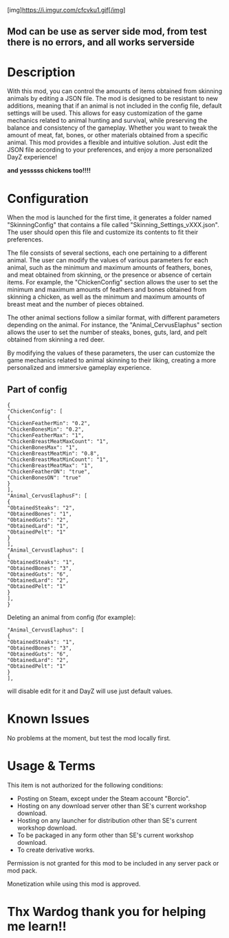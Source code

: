[img]https://i.imgur.com/cfcvku1.gif[/img]

## Mod can be use as server side mod, from test there is no errors, and all works serverside


# Description

With this mod, you can control the amounts of items obtained from skinning animals by editing a JSON file. The mod is designed to be resistant to new additions, meaning that if an animal is not included in the config file, default settings will be used. This allows for easy customization of the game mechanics related to animal hunting and survival, while preserving the balance and consistency of the gameplay. Whether you want to tweak the amount of meat, fat, bones, or other materials obtained from a specific animal. This mod provides a flexible and intuitive solution. Just edit the JSON file according to your preferences, and enjoy a more personalized DayZ experience!

**and yesssss chickens too!!!!**

# Configuration

When the mod is launched for the first time, it generates a folder named "SkinningConfig" that contains a file called "Skinning_Settings_vXXX.json". The user should open this file and customize its contents to fit their preferences.

The file consists of several sections, each one pertaining to a different animal. The user can modify the values of various parameters for each animal, such as the minimum and maximum amounts of feathers, bones, and meat obtained from skinning, or the presence or absence of certain items. For example, the "ChickenConfig" section allows the user to set the minimum and maximum amounts of feathers and bones obtained from skinning a chicken, as well as the minimum and maximum amounts of breast meat and the number of pieces obtained.

The other animal sections follow a similar format, with different parameters depending on the animal. For instance, the "Animal_CervusElaphus" section allows the user to set the number of steaks, bones, guts, lard, and pelt obtained from skinning a red deer.

By modifying the values of these parameters, the user can customize the game mechanics related to animal skinning to their liking, creating a more personalized and immersive gameplay experience.

## Part of config

```
{
"ChickenConfig": [
{
"ChickenFeatherMin": "0.2",
"ChickenBonesMin": "0.2",
"ChickenFeatherMax": "1",
"ChickenBreastMeatMaxCount": "1",
"ChickenBonesMax": "1",
"ChickenBreastMeatMin": "0.8",
"ChickenBreastMeatMinCount": "1",
"ChickenBreastMeatMax": "1",
"ChickenFeatherON": "true",
"ChickenBonesON": "true"
}
],
"Animal_CervusElaphusF": [
{
"ObtainedSteaks": "2",
"ObtainedBones": "1",
"ObtainedGuts": "2",
"ObtainedLard": "1",
"ObtainedPelt": "1"
}
],
"Animal_CervusElaphus": [
{
"ObtainedSteaks": "1",
"ObtainedBones": "3",
"ObtainedGuts": "6",
"ObtainedLard": "2",
"ObtainedPelt": "1"
}
],
}
```

Deleting an animal from config (for example):

```
"Animal_CervusElaphus": [
{
"ObtainedSteaks": "1",
"ObtainedBones": "3",
"ObtainedGuts": "6",
"ObtainedLard": "2",
"ObtainedPelt": "1"
}
],
```

will disable edit for it and DayZ will use just default values. 

# Known Issues

No problems at the moment, but test the mod locally first.

# Usage & Terms

This item is not authorized for the following conditions:

- Posting on Steam, except under the Steam account "Borcio".
- Hosting on any download server other than SE's current workshop download.
- Hosting on any launcher for distribution other than SE's current workshop download.
- To be packaged in any form other than SE's current workshop download.
- To create derivative works.

Permission is not granted for this mod to be included in any server pack or mod pack.

Monetization while using this mod is approved.


# Thx Wardog thank you for helping me learn!!


